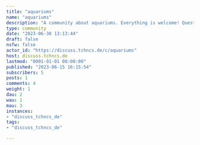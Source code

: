 ```yaml
---
title: "aquariums" 
name: "aquariums"
description: "A community about aquariums. Everything is welcome! Questions, Show-And-Tells and everything in between! "
type: community
date: "2023-06-30 13:13:44"
draft: false
nsfw: false
actor_id: "https://discuss.tchncs.de/c/aquariums"
host: discuss.tchncs.de
lastmod: "0001-01-01 00:00:00"
published: "2023-06-15 16:15:54"
subscribers: 5
posts: 1
comments: 4
weight: 1
dau: 2
wau: 1
mau: 3
instances:
- "discuss_tchncs_de"
tags: 
- "discuss_tchncs_de"

---
```

